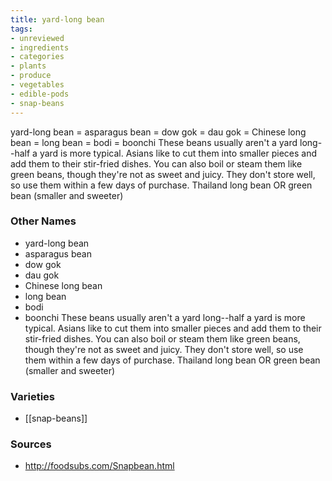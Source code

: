 ```yaml
---
title: yard-long bean
tags:
- unreviewed
- ingredients
- categories
- plants
- produce
- vegetables
- edible-pods
- snap-beans
---
```

yard-long bean = asparagus bean = dow gok = dau gok = Chinese long bean = long bean = bodi = boonchi These beans usually aren't a yard long--half a yard is more typical. Asians like to cut them into smaller pieces and add them to their stir-fried dishes. You can also boil or steam them like green beans, though they're not as sweet and juicy. They don't store well, so use them within a few days of purchase. Thailand long bean OR green bean (smaller and sweeter)

### Other Names

* yard-long bean
* asparagus bean
* dow gok
* dau gok
* Chinese long bean
* long bean
* bodi
* boonchi These beans usually aren't a yard long--half a yard is more typical. Asians like to cut them into smaller pieces and add them to their stir-fried dishes. You can also boil or steam them like green beans, though they're not as sweet and juicy. They don't store well, so use them within a few days of purchase. Thailand long bean OR green bean (smaller and sweeter)

### Varieties

* [[snap-beans]]

### Sources
* http://foodsubs.com/Snapbean.html
